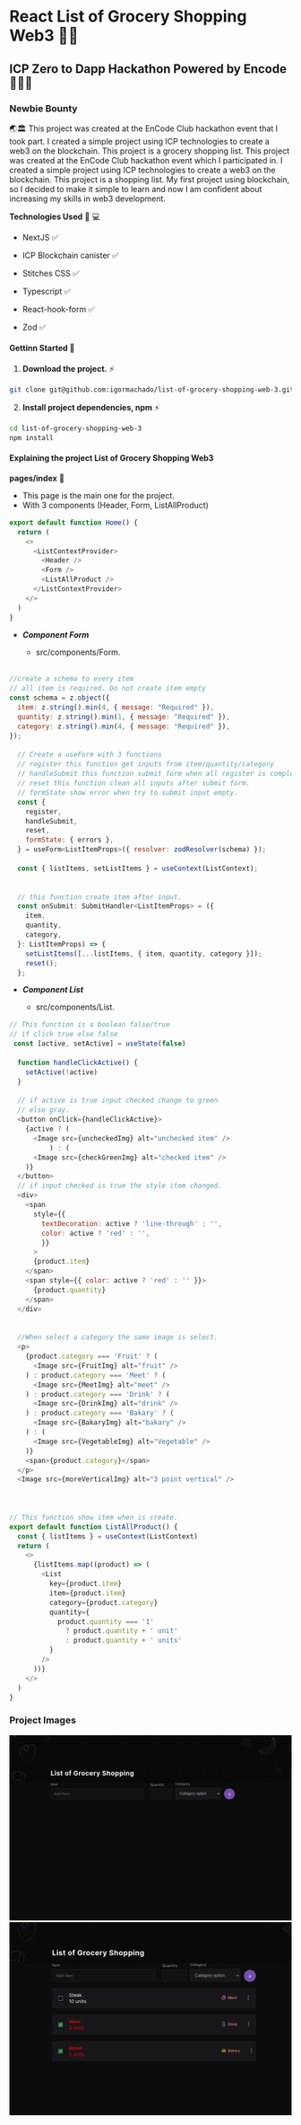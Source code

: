 # React List of Grocery Shopping Web3 🧨🎯

## ICP Zero to Dapp Hackathon Powered by Encode 🔋🚀🚧

### Newbie Bounty


🌏🏛 This project was created at the EnCode Club hackathon event that I took part. I created a simple project using ICP technologies to create a web3 on the blockchain. This project is a grocery shopping list. This project was created at the EnCode Club hackathon event which I participated in. I created a simple project using ICP technologies to create a web3 on the blockchain. This project is a shopping list. My first project using blockchain, so I decided to make it simple to learn and now I am confident about increasing my skills in web3 development.

**Technologies Used** 🤖 💻

- NextJS ✅
  
- ICP Blockchain canister ✅
  
- Stitches CSS ✅
  
- Typescript ✅

- React-hook-form ✅

- Zod ✅

    
#### Gettinn Started 🏁

1. **Download the project.** ⚡
  
  ```bash
  git clone git@github.com:igormachado/list-of-grocery-shopping-web-3.git
  ```
  
2. **Install project dependencies, npm** ⚡
  

```bash
cd list-of-grocery-shopping-web-3
npm install        
```

#### Explaining the project List of Grocery Shopping Web3

**pages/index** 🧨

  
  - This page is the main one for the project.
  - With 3 components (Header, Form, ListAllProduct)
    

```js
export default function Home() {
  return (
    <>
      <ListContextProvider>
        <Header />
        <Form />
        <ListAllProduct />
      </ListContextProvider>
    </>
  )
}
```

- ***Component Form***
  
  - src/components/Form.  

```js

//create a schema to every item
// all item is required. Do not create item empty
const schema = z.object({
  item: z.string().min(4, { message: "Required" }),
  quantity: z.string().min(1, { message: "Required" }),
  category: z.string().min(4, { message: "Required" }),
});

  // Create a useForm with 3 functions
  // register this function get inputs from item/quantity/category
  // handleSubmit this function submit form when all register is complety
  // reset this function clean all inputs after submit form.
  // formState show error when try to submit input empty.
  const {
    register,
    handleSubmit,
    reset,
    formState: { errors },
  } = useForm<ListItemProps>({ resolver: zodResolver(schema) });

  const { listItems, setListItems } = useContext(ListContext);


  // this function create item after input.
  const onSubmit: SubmitHandler<ListItemProps> = ({
    item,
    quantity,
    category,
  }: ListItemProps) => {
    setListItems([...listItems, { item, quantity, category }]);
    reset();
  };
```

- ***Component List***
  
  - src/components/List.
  
```js
// This function is a boolean false/true
// if click true else false
 const [active, setActive] = useState(false)

  function handleClickActive() {
    setActive(!active)
  }

  // if active is true input checked change to green
  // else gray.
  <button onClick={handleClickActive}>
    {active ? (
      <Image src={uncheckedImg} alt="unchecked item" />
          ) : (
      <Image src={checkGreenImg} alt="checked item" />
    )}
  </button>
  // if input checked is true the style item changed.
  <div> 
    <span
      style={{
        textDecoration: active ? 'line-through' : '',
        color: active ? 'red' : '',
        }}
      >
      {product.item}
    </span>
    <span style={{ color: active ? 'red' : '' }}>
      {product.quantity}
    </span>
  </div>


  //When select a category the same image is select.
  <p>
    {product.category === 'Fruit' ? (
      <Image src={FruitImg} alt="fruit" />
    ) : product.category === 'Meet' ? (
      <Image src={MeetImg} alt="meet" />
    ) : product.category === 'Drink' ? (
      <Image src={DrinkImg} alt="drink" />
    ) : product.category === 'Bakary' ? (
      <Image src={BakaryImg} alt="bakary" />
    ) : (
      <Image src={VegetableImg} alt="Vegetable" />
    )}
    <span>{product.category}</span>
  </p>
  <Image src={moreVerticalImg} alt="3 point vertical" />



// This function show item when is create.
export default function ListAllProduct() {
  const { listItems } = useContext(ListContext)
  return (
    <>
      {listItems.map((product) => (
        <List
          key={product.item}
          item={product.item}
          category={product.category}
          quantity={
            product.quantity === '1'
              ? product.quantity + ' unit'
              : product.quantity + ' units'
          }
        />
      ))}
    </>
  )
}
```

### Project Images

<img src="./src/assets/grocery-01.png"/>

<img src="./src/assets/grocery-02.png"/>